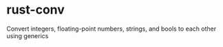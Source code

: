# rust-conv
Convert integers, floating-point numbers, strings, and bools to each other using generics
